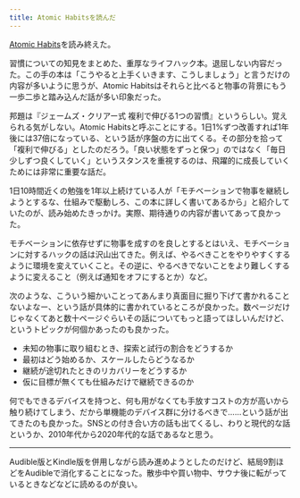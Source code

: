 ```yaml
---
title: Atomic Habitsを読んだ
---
```

[Atomic Habits](https://www.amazon.co.jp/dp/B07YY2WV6K)を読み終えた。

習慣についての知見をまとめた、重厚なライフハック本。退屈しない内容だった。この手の本は「こうやると上手くいきます、こうしましょう」と言うだけの内容が多いように思うが、Atomic Habitsはそれらと比べると物事の背景にもう一歩二歩と踏み込んだ話が多い印象だった。

邦題は『ジェームズ・クリアー式 複利で伸びる1つの習慣』というらしい。覚えられる気がしない。Atomic Habitsと呼ぶことにする。1日1%ずつ改善すれば1年後には37倍になっている、という話が序盤の方に出てくる。その部分を拾って「複利で伸びる」としたのだろう。「良い状態をずっと保つ」のではなく「毎日少しずつ良くしていく」というスタンスを重視するのは、飛躍的に成長していくためには非常に重要な話だ。

1日10時間近くの勉強を1年以上続けている人が「モチベーションで物事を継続しようとするな、仕組みで駆動しろ、この本に詳しく書いてあるから」と紹介していたのが、読み始めたきっかけ。実際、期待通りの内容が書いてあって良かった。

モチベーションに依存せずに物事を成すのを良しとするとはいえ、モチベーションに対するハックの話は沢山出てきた。例えば、やるべきことをやりやすくするように環境を変えていくこと。その逆に、やるべきでないことをより難しくするように変えること（例えば通知をオフにするとか）など。

次のような、こういう細かいことってあんまり真面目に掘り下げて書かれることないよなー、という話が具体的に書かれているところが良かった。数ページだけじゃなくてあと数十ページぐらいその話についてもっと語ってほしいんだけど、というトピックが何個かあったのも良かった。

*   未知の物事に取り組むとき、探索と試行の割合をどうするか
*   最初はどう始めるか、スケールしたらどうなるか
*   継続が途切れたときのリカバリーをどうするか
*   仮に目標が無くても仕組みだけで継続できるのか

何でもできるデバイスを持つと、何も用がなくても手放すコストの方が高いから触り続けてしまう、だから単機能のデバイス群に分けるべきで……という話が出てきたのも良かった。SNSとの付き合い方の話も出てくるし、わりと現代的な話というか、2010年代から2020年代的な話であるなと思う。

* * *

Audible版とKindle版を併用しながら読み進めようとしたのだけど、結局9割ほどをAudibleで消化することになった。散歩中や買い物中、サウナ後に転がっているときなどなどに読めるのが良い。
